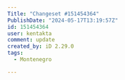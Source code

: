 ```yaml
---
Title: "Changeset #151454364"
PublishDate: "2024-05-17T13:19:57Z"
id: 151454364
user: kentakta
comment: update
created_by: iD 2.29.0
tags:
  - Montenegro

---
```

